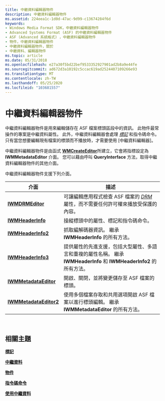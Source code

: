 ```yaml
---
title: 中繼資料編輯器物件
description: 中繼資料編輯器物件
ms.assetid: 224eea1c-1d0d-47ac-9d99-c13674284f6d
keywords:
- Windows Media Format SDK，中繼資料編輯器物件
- Advanced Systems Format (ASF) 的中繼資料編輯器物件
- ASF (Advanced 系統格式) ，中繼資料編輯器物件
- 物件，中繼資料編輯器物件
- 中繼資料編輯器物件，關於
- 中繼資料、編輯器物件
ms.topic: article
ms.date: 05/31/2018
ms.openlocfilehash: e27a30f5bd22bef9533352927901ad2b8a9e44fe
ms.sourcegitcommit: ad672d3a10192c5ccac619ad2524407109266e93
ms.translationtype: MT
ms.contentlocale: zh-TW
ms.lasthandoff: 05/25/2020
ms.locfileid: "103681557"
---
```

# <a name="metadata-editor-object"></a>中繼資料編輯器物件

中繼資料編輯器物件是用來編輯儲存在 ASF 檔案標頭區段中的資訊。 此物件最常操作的專案是中繼資料屬性。 此外，中繼資料編輯器會處理 [*標記*](wmformat-glossary.md) 和指令碼命令。 只有當您想要編輯現有檔案的標頭而不播放時，才需要使用 [中繼資料編輯器]。

中繼資料編輯器物件是由函式 [**WMCreateEditor**](/previous-versions/windows/desktop/api/Wmsdkidl/nf-wmsdkidl-wmcreateeditor)所建立，它會將指標設定為 **IWMMetadataEditor** 介面。 您可以藉由呼叫 **QueryInterface** 方法，取得中繼資料編輯器物件的其他介面。

中繼資料編輯器物件支援下列介面。



| 介面                                        | 描述                                                                                                                                                                                            |
|--------------------------------------------------|--------------------------------------------------------------------------------------------------------------------------------------------------------------------------------------------------------|
| [**IWMDRMEditor**](/previous-versions/windows/desktop/api/wmsdkidl/nn-wmsdkidl-iwmdrmeditor)             | 可讓編輯應用程式檢查 ASF 檔案的 [*DRM*](wmformat-glossary.md) 屬性，而不需要任何許可權來播放受保護的內容。 |
| [**IWMHeaderInfo**](/previous-versions/windows/desktop/api/wmsdkidl/nn-wmsdkidl-iwmheaderinfo)           | 操縱標頭中的屬性、標記和指令碼命令。                                                                                                                                    |
| [**IWMHeaderInfo2**](/previous-versions/windows/desktop/api/wmsdkidl/nn-wmsdkidl-iwmheaderinfo2)         | 抓取編解碼器資訊。 繼承 **IWMHeaderInfo** 的所有方法。                                                                                                                         |
| [**IWMHeaderInfo3**](/previous-versions/windows/desktop/api/wmsdkidl/nn-wmsdkidl-iwmheaderinfo3)         | 提供屬性的先進支援，包括大型屬性、多語言和重複的屬性名稱。 繼承 **IWMHeaderInfo** 和 **IWMHeaderInfo2** 的所有方法。      |
| [**IWMMetadataEditor**](/previous-versions/windows/desktop/api/wmsdkidl/nn-wmsdkidl-iwmmetadataeditor)   | 開啟、關閉，並將變更儲存至 ASF 檔案的標頭。                                                                                                                                         |
| [**IWMMetadataEditor2**](/previous-versions/windows/desktop/api/wmsdkidl/nn-wmsdkidl-iwmmetadataeditor2) | 使用多個檔案存取和共用選項開啟 ASF 檔案以進行標頭編輯。 繼承 **IWMMetadataEditor** 的所有方法。                                                              |



 

## <a name="related-topics"></a>相關主題

<dl> <dt>

[**標記**](markers.md)
</dt> <dt>

[**中繼資料**](metadata.md)
</dt> <dt>

[**物件**](objects.md)
</dt> <dt>

[**指令碼命令**](script-commands.md)
</dt> <dt>

[**使用中繼資料**](working-with-metadata.md)
</dt> </dl>

 

 




